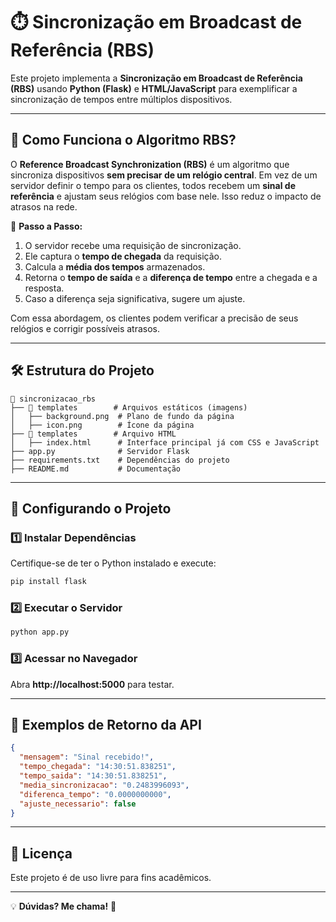 # ⏱️ Sincronização em Broadcast de Referência (RBS)  

Este projeto implementa a **Sincronização em Broadcast de Referência (RBS)** usando **Python (Flask)** e **HTML/JavaScript** para exemplificar a sincronização de tempos entre múltiplos dispositivos.

---

## 🚀 Como Funciona o Algoritmo RBS?
O **Reference Broadcast Synchronization (RBS)** é um algoritmo que sincroniza dispositivos **sem precisar de um relógio central**. Em vez de um servidor definir o tempo para os clientes, todos recebem um **sinal de referência** e ajustam seus relógios com base nele. Isso reduz o impacto de atrasos na rede.

🔹 **Passo a Passo:**
1. O servidor recebe uma requisição de sincronização.
2. Ele captura o **tempo de chegada** da requisição.
3. Calcula a **média dos tempos** armazenados.
4. Retorna o **tempo de saída** e a **diferença de tempo** entre a chegada e a resposta.
5. Caso a diferença seja significativa, sugere um ajuste.

Com essa abordagem, os clientes podem verificar a precisão de seus relógios e corrigir possíveis atrasos.

---

## 🛠️ Estrutura do Projeto
```
📁 sincronizacao_rbs
├── 📁 templates        # Arquivos estáticos (imagens)
│   ├── background.png  # Plano de fundo da página
│   ├── icon.png        # Ícone da página
├── 📁 templates        # Arquivo HTML
│   ├── index.html      # Interface principal já com CSS e JavaScript
├── app.py              # Servidor Flask
├── requirements.txt    # Dependências do projeto
├── README.md           # Documentação
```

---

## 🔧 Configurando o Projeto
### 1️⃣ **Instalar Dependências**
Certifique-se de ter o Python instalado e execute:
```sh
pip install flask
```

### 2️⃣ **Executar o Servidor**
```sh
python app.py
```

### 3️⃣ **Acessar no Navegador**
Abra **http://localhost:5000** para testar.

---

## 📌 Exemplos de Retorno da API
```json
{
  "mensagem": "Sinal recebido!",
  "tempo_chegada": "14:30:51.838251",
  "tempo_saida": "14:30:51.838251",
  "media_sincronizacao": "0.2483996093",
  "diferenca_tempo": "0.0000000000",
  "ajuste_necessario": false
}
```

---

## 📜 Licença
Este projeto é de uso livre para fins acadêmicos.

---

💡 **Dúvidas? Me chama!** 🚀

